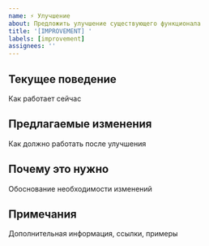 ```yaml
---
name: ⚡ Улучшение
about: Предложить улучшение существующего функционала
title: '[IMPROVEMENT] '
labels: [improvement]
assignees: ''
---
```


## Текущее поведение

Как работает сейчас

## Предлагаемые изменения

Как должно работать после улучшения

## Почему это нужно

Обоснование необходимости изменений

## Примечания

Дополнительная информация, ссылки, примеры
